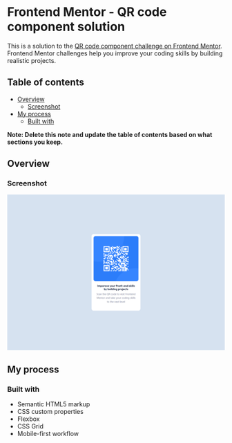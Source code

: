 # Frontend Mentor - QR code component solution

This is a solution to the [QR code component challenge on Frontend Mentor](https://www.frontendmentor.io/challenges/qr-code-component-iux_sIO_H). Frontend Mentor challenges help you improve your coding skills by building realistic projects. 

## Table of contents

- [Overview](#overview)
  - [Screenshot](#screenshot)
- [My process](#my-process)
  - [Built with](#built-with)


**Note: Delete this note and update the table of contents based on what sections you keep.**

## Overview

### Screenshot

![](./images/screenshot.jpg)



## My process

### Built with

- Semantic HTML5 markup
- CSS custom properties
- Flexbox
- CSS Grid
- Mobile-first workflow





